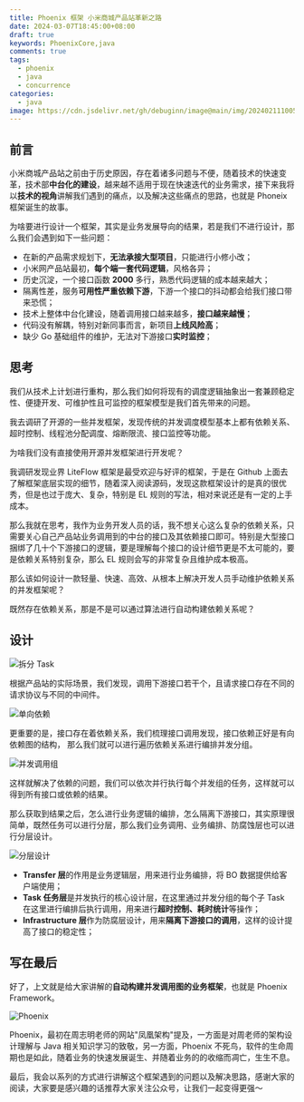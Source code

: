 ```yaml
---
title: Phoenix 框架 小米商城产品站革新之路
date: 2024-03-07T18:45:00+08:00
draft: true
keywords: PhoenixCore,java
comments: true
tags:
  - phoenix
  - java
  - concurrence
categories:
  - java
image: https://cdn.jsdelivr.net/gh/debuginn/image@main/img/202402111005028.jpeg
---
```

## 前言

小米商城产品站之前由于历史原因，存在着诸多问题与不便，随着技术的快速变革，技术部**中台化的建设**，越来越不适用于现在快速迭代的业务需求，接下来我将以**技术的视角**讲解我们遇到的痛点，以及解决这些痛点的思路，也就是 Phoneix 框架诞生的故事。

为啥要进行设计一个框架，其实是业务发展导向的结果，若是我们不进行设计，那么我们会遇到如下一些问题：

- 在新的产品需求规划下，**无法承接大型项目**，只能进行小修小改；
- 小米网产品站最初，**每个端一套代码逻辑**，风格各异；
- 历史沉淀，一个接口函数 **2000** 多行，熟悉代码逻辑的成本越来越大；
- 隔离性差，服务**可用性严重依赖下游**，下游一个接口的抖动都会给我们接口带来恐慌；
- 技术上整体中台化建设，随着调用接口越来越多，**接口越来越慢**；
- 代码没有解耦，特别对新同事而言，新项目**上线风险高**；
- 缺少 Go 基础组件的维护，无法对下游接口**实时监控**；

## 思考

我们从技术上计划进行重构，那么我们如何将现有的调度逻辑抽象出一套兼顾稳定性、便捷开发、可维护性且可监控的框架模型是我们首先带来的问题。

我去调研了开源的一些并发框架，发现传统的并发调度模型基本上都有依赖关系、超时控制、线程池分配调度、熔断限流、接口监控等功能。

为啥我们没有直接使用开源并发框架进行开发呢？

我调研发现业界 LiteFlow 框架是最受欢迎与好评的框架，于是在 Github 上面去了解框架底层实现的细节，随着深入阅读源码，发现这款框架设计的是真的很优秀，但是也过于庞大、复杂，特别是 EL 规则的写法，相对来说还是有一定的上手成本。

那么我就在思考，我作为业务开发人员的话，我不想关心这么复杂的依赖关系，只需要关心自己产品站业务调用到的中台的接口及其依赖接口即可。特别是大型接口捆绑了几十个下游接口的逻辑，要是理解每个接口的设计细节更是不太可能的，要是依赖关系特别复杂，那么 EL 规则会写的非常复杂且维护成本极高。

那么该如何设计一款轻量、快速、高效、从根本上解决开发人员手动维护依赖关系的并发框架呢？

既然存在依赖关系，那是不是可以通过算法进行自动构建依赖关系呢？

## 设计

![拆分 Task](https://cdn.jsdelivr.net/gh/debuginn/image@main/img/202306292003014.png)

根据产品站的实际场景，我们发现，调用下游接口若干个，且请求接口存在不同的请求协议与不同的中间件。

![单向依赖](https://cdn.jsdelivr.net/gh/debuginn/image@main/img/202306292007655.png)

更重要的是，接口存在着依赖关系，我们梳理接口调用发现，接口依赖正好是有向依赖图的结构，
那么我们就可以进行遍历依赖关系进行编排并发分组。

![并发调用组](https://cdn.jsdelivr.net/gh/debuginn/image@main/img/202306292017666.png)

这样就解决了依赖的问题，我们可以依次并行执行每个并发组的任务，这样就可以得到所有接口或依赖的结果。

那么获取到结果之后，怎么进行业务逻辑的编排，怎么隔离下游接口，其实原理很简单，既然任务可以进行分层，那么我们业务调用、业务编排、防腐蚀层也可以进行分层设计。

![分层设计](https://cdn.jsdelivr.net/gh/debuginn/image@main/img/202402110938648.jpeg)

- **Transfer 层**的作用是业务逻辑层，用来进行业务编排，将 BO 数据提供给客户端使用；
- **Task 任务层**是并发执行的核心设计层，在这里通过并发分组的每个子 Task 在这里进行编排后执行调用，用来进行**超时控制、耗时统计**等操作；
- **Infrastructure 层**作为防腐层设计，用来**隔离下游接口的调用**，这样的设计提高了接口的稳定性；

## 写在最后

好了，上文就是给大家讲解的**自动构建并发调用图的业务框架**，也就是 Phoenix Framework。

![Phoenix](https://cdn.jsdelivr.net/gh/debuginn/image@main/img/202402111005028.jpeg)

Phoenix，最初在周志明老师的网站"凤凰架构"提及，一方面是对周老师的架构设计理解与 Java 相关知识学习的致敬，另一方面，Phoenix 不死鸟，软件的生命周期也是如此，随着业务的快速发展诞生、并随着业务的的收缩而凋亡，生生不息。

最后，我会以系列的方式进行讲解这个框架遇到的问题以及解决思路，感谢大家的阅读，大家要是感兴趣的话推荐大家关注公众号，让我们一起变得更强～